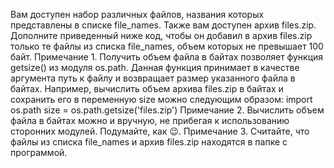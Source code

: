 Вам доступен набор различных файлов, названия которых представлены в списке file_names. Также вам доступен архив files.zip. Дополните приведенный ниже код, чтобы он добавил в архив files.zip только те файлы из списка file_names, объем которых не превышает 100 байт.
Примечание 1. Получить объем файла в байтах позволяет функция getsize() из модуля os.path. Данная функция принимает в качестве аргумента путь к файлу и возвращает размер указанного файла в байтах.
Например, вычислить объем архива files.zip в байтах и сохранить его в переменную size можно следующим образом:
import os.path
size = os.path.getsize('files.zip')
Примечание 2. Вычислить объем файла в байтах можно и вручную, не прибегая к использованию сторонних модулей. Подумайте, как 😉.
Примечание 3. Считайте, что файлы из списка file_names и архив files.zip находятся в папке с программой.